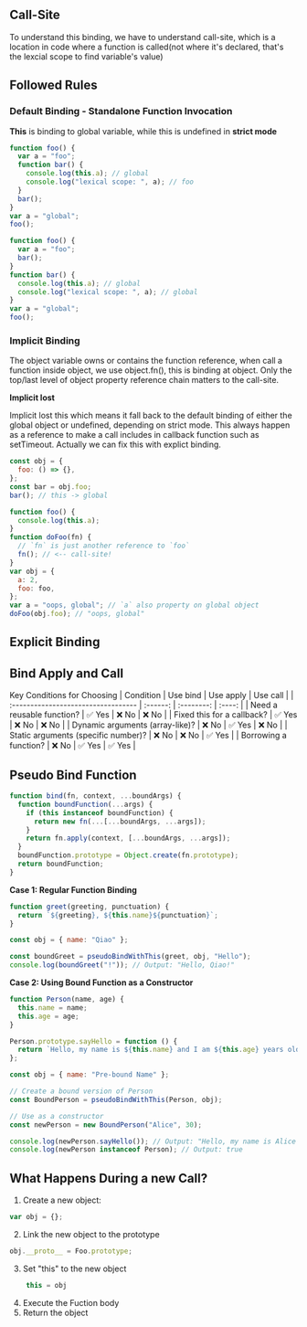 ## Call-Site

To understand this binding, we have to understand call-site, which is a location in code where a function is called(not where it's declared, that's the lexcial scope to find variable's value)

## Followed Rules

### Default Binding - Standalone Function Invocation

**This** is binding to global variable, while this is undefined in **strict mode**

```javascript
function foo() {
  var a = "foo";
  function bar() {
    console.log(this.a); // global
    console.log("lexical scope: ", a); // foo
  }
  bar();
}
var a = "global";
foo();
```

```javascript
function foo() {
  var a = "foo";
  bar();
}
function bar() {
  console.log(this.a); // global
  console.log("lexical scope: ", a); // global
}
var a = "global";
foo();
```

### Implicit Binding

The object variable owns or contains the function reference, when call a function inside object, we use object.fn(), this is binding at object. Only the top/last level of object property reference chain matters to the call-site.

**Implicit lost**

Implicit lost this which means it fall back to the default binding of either the global object or undefined, depending on strict mode. This always happen as a reference to make a call includes in callback function such as setTimeout. Actually we can fix this with explict binding.

```javascript
const obj = {
  foo: () => {},
};
const bar = obj.foo;
bar(); // this -> global
```

```javascript
function foo() {
  console.log(this.a);
}
function doFoo(fn) {
  // `fn` is just another reference to `foo`
  fn(); // <-- call-site!
}
var obj = {
  a: 2,
  foo: foo,
};
var a = "oops, global"; // `a` also property on global object
doFoo(obj.foo); // "oops, global"
```

## Explicit Binding

## Bind Apply and Call

Key Conditions for Choosing
| Condition | Use bind | Use apply | Use call |
| :---------------------------------- | :------: | :--------: | :----: |
| Need a reusable function? | ✅ Yes | ❌ No | ❌ No |
| Fixed this for a callback? | ✅ Yes | ❌ No | ❌ No |
| Dynamic arguments (array-like)? | ❌ No | ✅ Yes | ❌ No |
| Static arguments (specific number)? | ❌ No | ❌ No | ✅ Yes |
| Borrowing a function? | ❌ No | ✅ Yes | ✅ Yes |

## Pseudo Bind Function

```javascript
function bind(fn, context, ...boundArgs) {
  function boundFunction(...args) {
    if (this instanceof boundFunction) {
      return new fn(...[...boundArgs, ...args]);
    }
    return fn.apply(context, [...boundArgs, ...args]);
  }
  boundFunction.prototype = Object.create(fn.prototype);
  return boundFunction;
}
```

**Case 1: Regular Function Binding**

```javascript
function greet(greeting, punctuation) {
  return `${greeting}, ${this.name}${punctuation}`;
}

const obj = { name: "Qiao" };

const boundGreet = pseudoBindWithThis(greet, obj, "Hello");
console.log(boundGreet("!")); // Output: "Hello, Qiao!"
```

**Case 2: Using Bound Function as a Constructor**

```javascript
function Person(name, age) {
  this.name = name;
  this.age = age;
}

Person.prototype.sayHello = function () {
  return `Hello, my name is ${this.name} and I am ${this.age} years old.`;
};

const obj = { name: "Pre-bound Name" };

// Create a bound version of Person
const BoundPerson = pseudoBindWithThis(Person, obj);

// Use as a constructor
const newPerson = new BoundPerson("Alice", 30);

console.log(newPerson.sayHello()); // Output: "Hello, my name is Alice and I am 30 years old."
console.log(newPerson instanceof Person); // Output: true
```

## What Happens During a new Call?

1. Create a new object:

```javascript
var obj = {};
```

2. Link the new object to the prototype

```javascript
obj.__proto__ = Foo.prototype;
```

3. Set "this" to the new object

```javascript
    this = obj
```

4. Execute the Fuction body
5. Return the object
